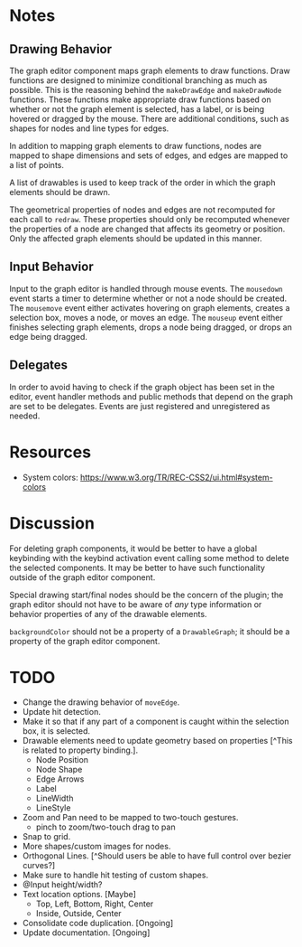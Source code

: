 # Notes
## Drawing Behavior
The graph editor component maps graph elements to draw functions. Draw functions
are designed to minimize conditional branching as much as possible. This is the
reasoning behind the `makeDrawEdge` and `makeDrawNode` functions. These
functions make appropriate draw functions based on whether or not the graph
element is selected, has a label, or is being hovered or dragged by the mouse.
There are additional conditions, such as shapes for nodes and line types for
edges.

In addition to mapping graph elements to draw functions, nodes are mapped to
shape dimensions and sets of edges, and edges are mapped to a list of points.

A list of drawables is used to keep track of the order in which the graph
elements should be drawn.

The geometrical properties of nodes and edges are not recomputed for each call
to `redraw`. These properties should only be recomputed whenever the properties
of a node are changed that affects its geometry or position. Only the affected
graph elements should be updated in this manner.

## Input Behavior
Input to the graph editor is handled through mouse events. The `mousedown` event
starts a timer to determine whether or not a node should be created. The
`mousemove` event either activates hovering on graph elements, creates a
selection box, moves a node, or moves an edge. The `mouseup` event either
finishes selecting graph elements, drops a node being dragged, or drops an edge
being dragged.

## Delegates
In order to avoid having to check if the graph object has been set in the
editor, event handler methods and public methods that depend on the graph are
set to be delegates. Events are just registered and unregistered as needed.


# Resources
- System colors:
  https://www.w3.org/TR/REC-CSS2/ui.html#system-colors


# Discussion
For deleting graph components, it would be better to have a global keybinding
with the keybind activation event calling some method to delete the selected
components. It may be better to have such functionality outside of the graph
editor component.

Special drawing start/final nodes should be the concern of the plugin; the graph
editor should not have to be aware of _any_ type information or behavior
properties of any of the drawable elements.

`backgroundColor` should not be a property of a `DrawableGraph`; it should be a
property of the graph editor component.


# TODO
- Change the drawing behavior of `moveEdge`.
- Update hit detection.
- Make it so that if any part of a component is caught within the selection box,
  it is selected.
- Drawable elements need to update geometry based on properties [^This is
  related to property binding.].
  - Node Position
  - Node Shape
  - Edge Arrows
  - Label
  - LineWidth
  - LineStyle
- Zoom and Pan need to be mapped to two-touch gestures.
  - pinch to zoom/two-touch drag to pan
- Snap to grid.
- More shapes/custom images for nodes.
- Orthogonal Lines. [^Should users be able to have full control over bezier
  curves?]
- Make sure to handle hit testing of custom shapes.
- @Input height/width?
- Text location options. [Maybe]
  - Top, Left, Bottom, Right, Center
  - Inside, Outside, Center
- Consolidate code duplication. [Ongoing]
- Update documentation. [Ongoing]
